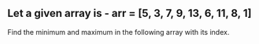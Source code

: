 Let a given array is -
arr = [5, 3, 7, 9, 13, 6, 11, 8, 1]
------------------------------------
Find the minimum and maximum in the following array with its index.